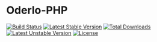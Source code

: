 Oderlo-PHP
============

[![Build Status](https://travis-ci.org/oderlo/oderlo-php.svg)](https://travis-ci.org/oderlo/oderlo-php)
[![Latest Stable Version](https://poser.pugx.org/oderlo/oderlo-php/v/stable)](https://packagist.org/packages/oderlo/oderlo-php)
[![Total Downloads](https://poser.pugx.org/oderlo/oderlo-php/downloads)](https://packagist.org/packages/oderlo/oderlo-php)
[![Latest Unstable Version](https://poser.pugx.org/oderlo/oderlo-php/v/unstable)](https://packagist.org/packages/oderlo/oderlo-php)
[![License](https://poser.pugx.org/oderlo/oderlo-php/license)](https://packagist.org/packages/oderlo/oderlo-php)
